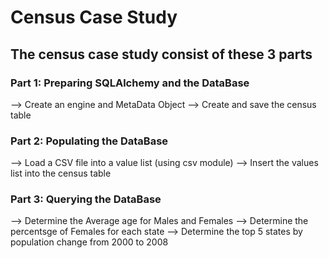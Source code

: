 # Census Case Study 

## The census case study consist of these 3 parts

### Part 1: Preparing SQLAlchemy and the DataBase

--> Create an engine and MetaData Object
--> Create and save the census table

### Part 2: Populating the DataBase

--> Load a CSV file into a value list (using csv module)
--> Insert the values list into the census table

### Part 3: Querying the DataBase

--> Determine the Average age for Males and Females
--> Determine the percentsge of Females for each state
--> Determine the top 5 states by population change from 2000 to 2008
